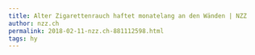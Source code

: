 ```yaml
---
title: Alter Zigarettenrauch haftet monatelang an den Wänden | NZZ
author: nzz.ch
permalink: 2018-02-11-nzz.ch-881112598.html
tags: hy
---
```



